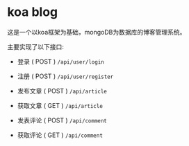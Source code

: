 # koa blog

这是一个以koa框架为基础，mongoDB为数据库的博客管理系统。

主要实现了以下接口:

* 登录 ( POST ) `/api/user/login`

* 注册 ( POST ) `/api/user/register` 

* 发布文章 ( POST ) `/api/article`

* 获取文章 ( GET ) `/api/article`

* 发表评论 ( POST ) `/api/comment`

* 获取评论 ( GET ) `/api/comment`